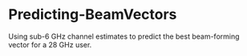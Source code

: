 # Predicting-BeamVectors
Using sub-6 GHz channel estimates to predict the best beam-forming vector for a 28 GHz user.
